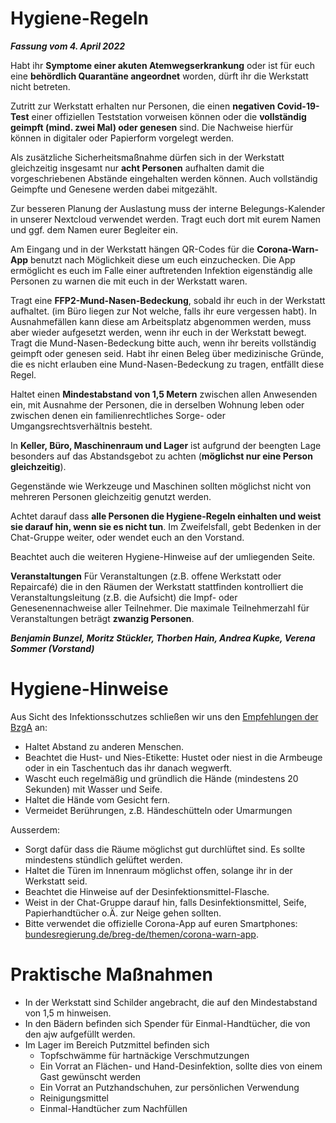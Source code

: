 # Hygiene-Regeln
***Fassung vom 4. April 2022***

Habt ihr **Symptome einer akuten Atemwegserkrankung** oder ist für euch eine **behördlich Quarantäne angeordnet** worden, dürft ihr die Werkstatt nicht betreten.

Zutritt zur Werkstatt erhalten nur Personen, die einen **negativen Covid-19-Test** einer offiziellen Teststation vorweisen können oder die **vollständig geimpft (mind. zwei Mal) oder genesen** sind. Die Nachweise hierfür können in digitaler oder Papierform vorgelegt werden.

Als zusätzliche Sicherheitsmaßnahme dürfen sich in der Werkstatt gleichzeitig insgesamt nur **acht Personen** aufhalten damit die vorgeschriebenen Abstände eingehalten werden können. Auch vollständig Geimpfte und Genesene werden dabei mitgezählt.

Zur besseren Planung der Auslastung muss der interne Belegungs-Kalender in unserer Nextcloud verwendet werden. Tragt euch dort mit eurem Namen und ggf. dem Namen eurer Begleiter ein.

Am Eingang und in der Werkstatt hängen QR-Codes für die **Corona-Warn-App** benutzt nach Möglichkeit diese um euch einzuchecken. Die App ermöglicht es euch im Falle einer auftretenden Infektion eigenständig alle Personen zu warnen die mit euch in der Werkstatt waren.

Tragt eine **FFP2-Mund-Nasen-Bedeckung**, sobald ihr euch in der Werkstatt aufhaltet. (im Büro liegen zur Not welche, falls ihr eure vergessen habt). In Ausnahmefällen kann diese am Arbeitsplatz abgenommen werden, muss aber wieder aufgesetzt werden, wenn ihr euch in der Werkstatt bewegt. Tragt die Mund-Nasen-Bedeckung bitte auch, wenn ihr bereits vollständig geimpft oder genesen seid. Habt ihr einen Beleg über medizinische Gründe, die es nicht erlauben eine Mund-Nasen-Bedeckung zu tragen, entfällt diese Regel.

Haltet einen **Mindestabstand von 1,5 Metern** zwischen allen Anwesenden ein, mit Ausnahme der Personen, die in derselben Wohnung leben oder zwischen denen ein familienrechtliches Sorge- oder Umgangsrechtsverhältnis besteht.

In **Keller, Büro, Maschinenraum und Lager** ist aufgrund der beengten Lage besonders auf das Abstandsgebot zu achten (**möglichst nur eine Person gleichzeitig**).

Gegenstände wie Werkzeuge und Maschinen sollten möglichst nicht von mehreren Personen gleichzeitig genutzt werden.

Achtet darauf dass **alle Personen die Hygiene-Regeln einhalten und weist sie darauf hin, wenn sie es nicht tun**. Im Zweifelsfall, gebt Bedenken in der Chat-Gruppe weiter, oder wendet euch an den Vorstand. 

Beachtet auch die weiteren Hygiene-Hinweise auf der umliegenden Seite.

**Veranstaltungen**
Für Veranstaltungen (z.B. offene Werkstatt oder Repaircafé) die in den Räumen der Werkstatt stattfinden kontrolliert die Veranstaltungsleitung (z.B. die Aufsicht) die Impf- oder Genesenennachweise aller Teilnehmer.
Die maximale Teilnehmerzahl für Veranstaltungen beträgt **zwanzig Personen**.

***Benjamin Bunzel, Moritz Stückler, Thorben Hain, Andrea Kupke, Verena Sommer (Vorstand)***
 
# Hygiene-Hinweise

Aus Sicht des Infektionsschutzes schließen wir uns den [Empfehlungen der BzgA](https://www.bzga.de/fileadmin/user_upload/corona/200306_BZgA_Atemwegsinfektion-Hygiene_schuetzt_DE.pdf) an:

 - Haltet Abstand zu anderen Menschen.
 - Beachtet die Hust- und Nies-Etikette: Hustet oder niest in die Armbeuge oder in ein Taschentuch das ihr danach wegwerft.
 - Wascht euch regelmäßig und gründlich die Hände (mindestens 20 Sekunden) mit Wasser und Seife.
 - Haltet die Hände vom Gesicht fern.
 - Vermeidet Berührungen, z.B. Händeschütteln oder Umarmungen


Ausserdem:

 - Sorgt dafür dass die Räume möglichst gut durchlüftet sind. Es sollte mindestens stündlich gelüftet werden.
 - Haltet die Türen im Innenraum möglichst offen, solange ihr in der Werkstatt seid.
 - Beachtet die Hinweise auf der Desinfektionsmittel-Flasche.
 - Weist in der Chat-Gruppe darauf hin, falls Desinfektionsmittel, Seife, Papierhandtücher o.Ä. zur Neige gehen sollten.
 - Bitte verwendet die offizielle Corona-App auf euren Smartphones: [bundesregierung.de/breg-de/themen/corona-warn-app](https://www.bundesregierung.de/breg-de/themen/corona-warn-app).

# Praktische Maßnahmen

 - In der Werkstatt sind Schilder angebracht, die auf den Mindestabstand von 1,5 m hinweisen.
 - In den Bädern befinden sich Spender für Einmal-Handtücher, die von den ajw aufgefüllt werden.
 - Im Lager im Bereich Putzmittel befinden sich
   - Topfschwämme für hartnäckige Verschmutzungen
   - Ein Vorrat an Flächen- und Hand-Desinfektion, sollte dies von einem Gast gewünscht werden
   - Ein Vorrat an Putzhandschuhen, zur persönlichen Verwendung
   - Reinigungsmittel
   - Einmal-Handtücher zum Nachfüllen
